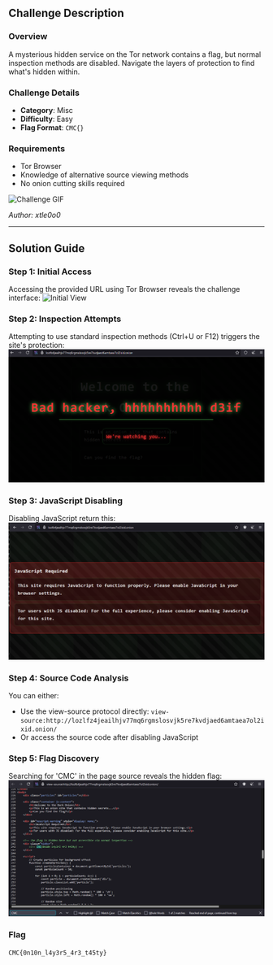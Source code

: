## Challenge Description

### Overview
A mysterious hidden service on the Tor network contains a flag, but normal inspection methods are disabled. Navigate the layers of protection to find what's hidden within.

### Challenge Details
- **Category**: Misc
- **Difficulty**: Easy
- **Flag Format**: `CMC{}`

### Requirements
- Tor Browser
- Knowledge of alternative source viewing methods
- No onion cutting skills required

![Challenge GIF](https://media1.giphy.com/media/v1.Y2lkPTc5MGI3NjExdWRhamNpZ2I5dTRpc2FiazV4aDYzaWJlN2pvY256YTlyb3d5bnN2cyZlcD12MV9pbnRlcm5hbF9naWZfYnlfaWQmY3Q9Zw/0qliEJnbGZNFM7yaNZ/giphy.gif)

*Author: xtle0o0*

---

## Solution Guide

### Step 1: Initial Access
Accessing the provided URL using Tor Browser reveals the challenge interface:
![Initial View](../assets/{7CE771F2-9C74-4D1C-9A52-0AFBEEEE88B4}.png)

### Step 2: Inspection Attempts
Attempting to use standard inspection methods (Ctrl+U or F12) triggers the site's protection:
![Protection Response](../../assets/image.png)

### Step 3: JavaScript Disabling
Disabling JavaScript return this:
![JS Disabled View](../../assets/GTYGCBJSDC.png)

### Step 4: Source Code Analysis
You can either:
- Use the view-source protocol directly: `view-source:http://lozlfz4jeailhjv77mq6rgmslosvjk5re7kvdjaed6amtaea7ol2ixid.onion/`
- Or access the source code after disabling JavaScript

### Step 5: Flag Discovery
Searching for 'CMC' in the page source reveals the hidden flag:
![Flag Location](../../assets/JCSDCHSDCSDBJC.png)

### Flag
```CMC{0n10n_l4y3r5_4r3_t45ty}```